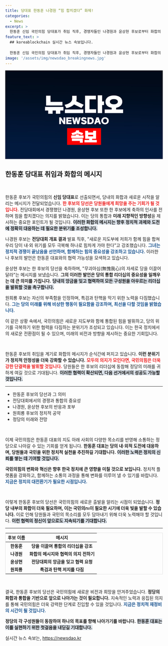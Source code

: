 ```yaml
---
title: 당대표 한동훈 나경원 “힘 합치겠다” 화제!
categories:
  - News
excerpt: >
  한동훈 신임 국민의힘 당대표가 취임 직후, 경쟁자들인 나경원과 윤상현 후보로부터 화합의 메시지를 받았다. 그들은 당의 위기 극복을 위한 통합의 중요성을 강조하며 후원 감사의 뜻을 전했다. 새로운 출발을 다짐한 국민의힘의 미래가 주목된다!
feature_text: >
  ## koreablockchain 실시간 뉴스 속보입니다.

  한동훈 신임 국민의힘 당대표가 취임 직후, 경쟁자들인 나경원과 윤상현 후보로부터 화합의 메시지를 받았다. 그들은 당의 위기 극복을 위한 통합의 중요성을 강조하며 후원 감사의 뜻을 전했다. 새로운 출발을 다짐한 국민의힘의 미래가 주목된다!
image: '/assets/img/newsdao_breakingnews.jpg'
---
```


<p><img src="/assets/img/newsdao_breakingnews.jpg" alt="koreablockchain 속보" /></p>

<h2 data-ke-size="size26">한동훈 당대표 취임과 화합의 메시지</h2>

<p data-ke-size="size16">&nbsp;</p>

<p>한동훈 후보가 국민의힘의 <b>신임 당대표</b>로 선출되면서, 당내의 화합과 새로운 시작을 알리는 메시지가 전달되었습니다. <b><span style="color: #ee2323;">한 후보의 당선은 당원들에게 희망을 주는 기회가 될 것입니다.</span></b> 전당대회에서 경쟁했던 나경원, 윤상현 후보 또한 한 후보에게 축하의 인사를 전하며 힘을 합치겠다는 의지를 밝혔습니다. 이는 당의 통합과 <b>미래 지향적인 방향성</b>을 제시하는 중요한 포인트가 될 것입니다. <b><span style="background-color: #21538527;">이러한 화합의 메시지는 향후 정치적 과제와 도전에 정확히 대응하는 데 필요한 분위기를 조성합니다.</span></b></p>

<p>나경원 후보는 <b>전당대회 개표 결과</b> 발표 직후, "새로운 지도부에 저희가 함께 힘을 합쳐 우리 당이 내·외 위기를 모두 극복해 하나로 힘차게 가야 한다"고 강조했습니다. <b><span style="color: #1a5490;">그녀는 정치적 경쟁이 끝났음을 선언하며, 함께하는 힘의 중요성을 강조하고 있습니다.</span></b> 이러한 나 후보의 발언은 한동훈 대표와의 협력 가능성을 모색하고 있습니다. </p>

<p>윤상현 후보는 한 후보의 당선을 축하하며, "무괴아심(無愧我心)의 자세로 당을 이끌어달라"는 메시지를 보냈습니다. <b>그의 이러한 발언은 당의 통합 리더십의 중요성을 일깨우는 데 큰 의미를 가집니다.</b> <b><span style="background-color: #21538527;">당내의 앙금을 잊고 협력하여 모든 구성원을 아우르는 리더십을 발휘할 것을 촉구합니다.</span></b> </p>

<p>원희룡 후보는 자신의 부족함을 인정하며, 특검과 탄핵을 막기 위한 노력을 다짐했습니다. <b><span style="color: #1a5490;">그는 당의 미래를 위해 비상한 행동이 필요함을 강조하며, 최선을 다할 것임을 밝혔습니다.</span></b> </p>

<p>이 같은 상황 속에서, 국민의힘은 새로운 지도부와 함께 통합된 힘을 발휘하고, 당의 위기를 극복하기 위한 협력을 다짐하는 분위기가 조성되고 있습니다. 이는 한국 정치에서의 새로운 전환점이 될 수 있으며, 미래의 비전과 방향을 제시하는 중요한 기회입니다.</p>

<p data-ke-size="size16">&nbsp;</p>

<p>한동훈 후보의 취임을 계기로 화합의 메시지가 순식간에 퍼지고 있습니다. <b>이런 분위기가 정치적 안정성을 더욱 강화할 수 있습니다.</b> <b><span style="color: #ee2323;">모두의 의지가 모인다면, 국민의힘은 더욱 강한 단결력을 발휘할 것입니다.</span></b> 당원들은 한 후보의 리더십에 동참해 정당의 미래를 귀하게 여길 것으로 기대됩니다. <b><span style="background-color: #21538527;">이러한 협력이 확산되면, 다음 선거에서의 성공도 가능할 것입니다.</span></b></p>

<hr>

<ul>
    <li>한동훈 후보의 당선과 그 의미</li>
    <li>전당대회에서의 경쟁과 통합의 중요성</li>
    <li>나경원, 윤상현 후보의 반응과 포부</li>
    <li>원희룡 후보의 정치적 공약</li>
    <li>정당의 미래와 전망</li>
</ul>

<p data-ke-size="size16">&nbsp;</p>

<p>이제 국민의힘은 한동훈 대표의 지도 아래 사회의 다양한 목소리를 반영해 소통하는 정당으로 나아갈 수 있는 기회를 얻게 됩니다. <b>한동훈 대표는 당의 내·외적 도전에 대응하며, 당원들과 국민을 위한 정치적 실천을 추진하길 기대합니다.</b> <b><span style="background-color: #21538527;">이러한 노력은 정치의 신뢰를 쌓는 데 기여할 것입니다.</span></b> </p>

<p><b>국민의힘의 변화와 혁신은 향후 한국 정치에 큰 영향을 미칠 것으로 보입니다.</b> 정치적 플랫폼을 강화하고, 함께하는 소통의 과정을 통해 변화를 이루어 낼 수 있기를 바랍니다. <b><span style="color: #1a5490;">지금은 정치의 대전환기가 필요한 시점입니다.</span></b> </p>

<p data-ke-size="size16">&nbsp;</p>

<p>이렇게 한동훈 후보의 당선은 국민의힘의 새로운 출발을 알리는 시점이 되었습니다. <b>정당 내부의 화합이 더욱 필요하며, 이는 국민의וח이 필요한 시기에 더욱 빛을 발할 수 있습니다.</b> 이로 인해 당원들과 국민의 목소리를 모두 담아내기 위해 더욱 노력해야 할 것입니다. <b><span style="background-color: #21538527;">이런 협력의 정신이 앞으로도 지속되기를 기대합니다.</span></b> </p>

<hr>

<table style="width: 100%; table-layout: fixed; border-collapse: collapse; border: 1px solid #e1e1e1;">
    <thead>
        <tr>
            <th style="text-align: center;"><b>후보 이름</b></th>
            <th style="text-align: center;"><b>메시지</b></th>
        </tr>
    </thead>
    <tbody>
        <tr>
            <td style="text-align: center; height: 17px;"><b>한동훈</b></td>
            <td style="text-align: center; height: 17px;"><b>당을 이끌며 통합의 리더십을 강조</b></td>
        </tr>
        <tr>
            <td style="text-align: center; height: 17px;"><b>나경원</b></td>
            <td style="text-align: center; height: 17px;"><b>화합의 메시지와 협력의 의지 전하기</b></td>
        </tr>
        <tr>
            <td style="text-align: center; height: 17px;"><b>윤상현</b></td>
            <td style="text-align: center; height: 17px;"><b>전당대회의 앙금을 잊고 협력 요청</b></td>
        </tr>
        <tr>
            <td style="text-align: center; height: 17px;"><b>원희룡</b></td>
            <td style="text-align: center; height: 17px;"><b>특검과 탄핵 저지를 다짐</b></td>
        </tr>
    </tbody>
</table>

<p data-ke-size="size16">&nbsp;</p>

<p>결국, 한동훈 후보의 당선은 국민의힘에 새로운 비전과 희망을 안겨주었습니다. <b>정당의 화합과 통합을 기반으로 앞으로 나아가는 것이 필요합니다.</b> 지속적인 노력과 응집된 의지를 통해 국민의힘은 더욱 강력한 단계로 진입할 수 있을 것입니다. <b><span style="color: #1a5490;">지금은 정치적 재정비의 시간이 될 것입니다.</span></b> </p>

<p><b>정당의 각 구성원들이 동참하여 하나의 목표를 향해 나아가기를 바랍니다.</b> <b><span style="background-color: #21538527;">한동훈 대표는 이를 실현하기 위한 첫걸음을 내딛길 기대합니다.</span></b></p>
실시간 뉴스 속보는, <a href="https://newsdao.kr" rel="dofollow">https://newsdao.kr</a>


